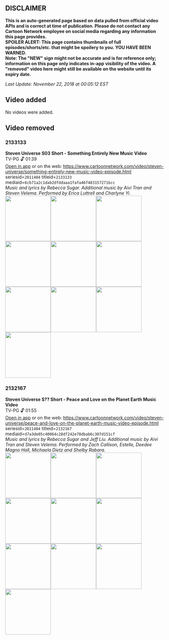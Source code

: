 ## DISCLAIMER
**This is an auto-generated page based on data pulled from official video APIs and is correct at time of publication. Please do not contact any Cartoon Network employee on social media regarding any information this page provides.**  
**SPOILER ALERT: This page contains thumbnails of full episodes/shorts/etc. that might be spoilery to you. YOU HAVE BEEN WARNED.**  
**Note: The "NEW" sign might not be accurate and is for reference only; information on this page only indicates in-app visibility of the video. A "removed" video here might still be available on the website until its expiry date.**  

_Last Update: November 22, 2018 at 00:05:12 EST_
## Video added
No videos were added.
## Video removed
### 2133133
**Steven Universe S03 Short - Something Entirely New Music Video**  
TV-PG 🔓 01:39  
[Open in app](https://tinyurl.com/y9kmbky8) or on the web: https://www.cartoonnetwork.com/video/steven-universe/something-entirely-new-music-video-episode.html  
seriesid=`2011404` titleid=`2133133` mediaid=`6cb71a2c1dab2dfddaaa1fafa46f483157271bcc`  
_Music and lyrics by Rebecca Sugar. Additional music by Aivi Tran and Steven Velema. Performed by Erica Luttrell and Charlyne Yi._  
<a href="https://s3.amazonaws.com/cn-orchestrator/2133133_001_1280x720.jpg"><img src="https://s3.amazonaws.com/cn-orchestrator/2133133_001_640x360.jpg" height="144px" /></a><a href="https://s3.amazonaws.com/cn-orchestrator/2133133_002_1280x720.jpg"><img src="https://s3.amazonaws.com/cn-orchestrator/2133133_002_640x360.jpg" height="144px" /></a><a href="https://s3.amazonaws.com/cn-orchestrator/2133133_003_1280x720.jpg"><img src="https://s3.amazonaws.com/cn-orchestrator/2133133_003_640x360.jpg" height="144px" /></a><a href="https://s3.amazonaws.com/cn-orchestrator/2133133_004_1280x720.jpg"><img src="https://s3.amazonaws.com/cn-orchestrator/2133133_004_640x360.jpg" height="144px" /></a><a href="https://s3.amazonaws.com/cn-orchestrator/2133133_005_1280x720.jpg"><img src="https://s3.amazonaws.com/cn-orchestrator/2133133_005_640x360.jpg" height="144px" /></a><a href="https://s3.amazonaws.com/cn-orchestrator/2133133_006_1280x720.jpg"><img src="https://s3.amazonaws.com/cn-orchestrator/2133133_006_640x360.jpg" height="144px" /></a><a href="https://s3.amazonaws.com/cn-orchestrator/2133133_007_1280x720.jpg"><img src="https://s3.amazonaws.com/cn-orchestrator/2133133_007_640x360.jpg" height="144px" /></a><a href="https://s3.amazonaws.com/cn-orchestrator/2133133_008_1280x720.jpg"><img src="https://s3.amazonaws.com/cn-orchestrator/2133133_008_640x360.jpg" height="144px" /></a><a href="https://s3.amazonaws.com/cn-orchestrator/2133133_009_1280x720.jpg"><img src="https://s3.amazonaws.com/cn-orchestrator/2133133_009_640x360.jpg" height="144px" /></a><a href="https://s3.amazonaws.com/cn-orchestrator/2133133_010_1280x720.jpg"><img src="https://s3.amazonaws.com/cn-orchestrator/2133133_010_640x360.jpg" height="144px" /></a>
### 2132167
**Steven Universe S?? Short - Peace and Love on the Planet Earth Music Video**  
TV-PG 🔓 01:55  
[Open in app](https://tinyurl.com/y7rh26lb) or on the web: https://www.cartoonnetwork.com/video/steven-universe/peace-and-love-on-the-planet-earth-music-video-episode.html  
seriesid=`2011404` titleid=`2132167` mediaid=`d7a3de05c40064c28df242e78dbab6c307d151cf`  
_Music and lyrics by Rebecca Sugar and Jeff Liu. Additional music by Aivi Tran and Steven Velema. Performed by Zach Callison, Estelle, Deedee Magno Hall, Michaela Dietz and Shelby Rabara._  
<a href="https://s3.amazonaws.com/cn-orchestrator/2132167_001_1280x720.jpg"><img src="https://s3.amazonaws.com/cn-orchestrator/2132167_001_640x360.jpg" height="144px" /></a><a href="https://s3.amazonaws.com/cn-orchestrator/2132167_002_1280x720.jpg"><img src="https://s3.amazonaws.com/cn-orchestrator/2132167_002_640x360.jpg" height="144px" /></a><a href="https://s3.amazonaws.com/cn-orchestrator/2132167_003_1280x720.jpg"><img src="https://s3.amazonaws.com/cn-orchestrator/2132167_003_640x360.jpg" height="144px" /></a><a href="https://s3.amazonaws.com/cn-orchestrator/2132167_004_1280x720.jpg"><img src="https://s3.amazonaws.com/cn-orchestrator/2132167_004_640x360.jpg" height="144px" /></a><a href="https://s3.amazonaws.com/cn-orchestrator/2132167_005_1280x720.jpg"><img src="https://s3.amazonaws.com/cn-orchestrator/2132167_005_640x360.jpg" height="144px" /></a><a href="https://s3.amazonaws.com/cn-orchestrator/2132167_006_1280x720.jpg"><img src="https://s3.amazonaws.com/cn-orchestrator/2132167_006_640x360.jpg" height="144px" /></a><a href="https://s3.amazonaws.com/cn-orchestrator/2132167_007_1280x720.jpg"><img src="https://s3.amazonaws.com/cn-orchestrator/2132167_007_640x360.jpg" height="144px" /></a><a href="https://s3.amazonaws.com/cn-orchestrator/2132167_008_1280x720.jpg"><img src="https://s3.amazonaws.com/cn-orchestrator/2132167_008_640x360.jpg" height="144px" /></a><a href="https://s3.amazonaws.com/cn-orchestrator/2132167_009_1280x720.jpg"><img src="https://s3.amazonaws.com/cn-orchestrator/2132167_009_640x360.jpg" height="144px" /></a><a href="https://s3.amazonaws.com/cn-orchestrator/2132167_010_1280x720.jpg"><img src="https://s3.amazonaws.com/cn-orchestrator/2132167_010_640x360.jpg" height="144px" /></a>
